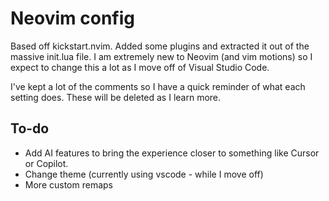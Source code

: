 # Neovim config

Based off kickstart.nvim. Added some plugins and extracted it out of the massive init.lua file. I am extremely new to Neovim (and vim motions) so I expect to change this a lot as I move off of Visual Studio Code.

I've kept a lot of the comments so I have a quick reminder of what each setting does. These will be deleted as I learn more.

## To-do
- Add AI features to bring the experience closer to something like Cursor or Copilot.
- Change theme (currently using vscode - while I move off)
- More custom remaps

